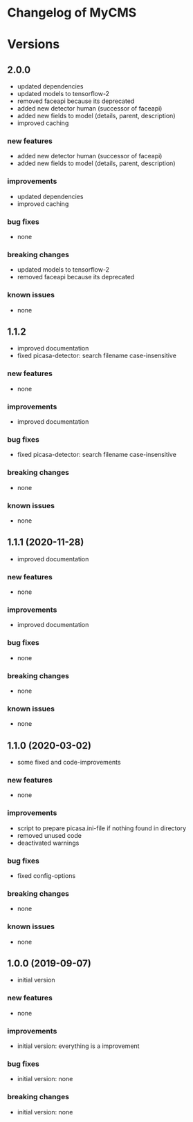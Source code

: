 # Changelog of MyCMS
 
# Versions

## 2.0.0
- updated dependencies
- updated models to tensorflow-2
- removed faceapi because its deprecated
- added new detector human (successor of faceapi)
- added new fields to model (details, parent, description)
- improved caching

### new features
- added new detector human (successor of faceapi)
- added new fields to model (details, parent, description)

### improvements
- updated dependencies
- improved caching

### bug fixes
- none

### breaking changes
- updated models to tensorflow-2
- removed faceapi because its deprecated

### known issues
- none


## 1.1.2
- improved documentation
- fixed picasa-detector: search filename case-insensitive 

### new features
- none

### improvements
- improved documentation

### bug fixes
- fixed picasa-detector: search filename case-insensitive

### breaking changes
- none

### known issues
- none


## 1.1.1 (2020-11-28)
- improved documentation

### new features
- none

### improvements
- improved documentation

### bug fixes
- none
 
### breaking changes
- none

### known issues
- none


## 1.1.0 (2020-03-02)
- some fixed and code-improvements

### new features
- none

### improvements
- script to prepare picasa.ini-file if nothing found in directory
- removed unused code
- deactivated warnings

### bug fixes
- fixed config-options
 
### breaking changes
- none

### known issues
- none


## 1.0.0 (2019-09-07)
- initial version

### new features
- none

### improvements
- initial version: everything is a improvement

### bug fixes
- initial version: none

### breaking changes
- initial version: none
